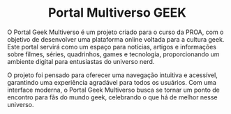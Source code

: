 <h1 align="center">Portal Multiverso GEEK</h1> 


O Portal Geek Multiverso é um projeto criado para o curso da PROA, com o objetivo de desenvolver uma plataforma online voltada para a cultura geek. Este portal servirá como um espaço para notícias, artigos e informações sobre filmes, séries, quadrinhos, games e tecnologia, proporcionando um ambiente digital para entusiastas do universo nerd.

O projeto foi pensado para oferecer uma navegação intuitiva e acessível, garantindo uma experiência agradável para todos os usuários. Com uma interface moderna, o Portal Geek Multiverso busca se tornar um ponto de encontro para fãs do mundo geek, celebrando o que há de melhor nesse universo.
